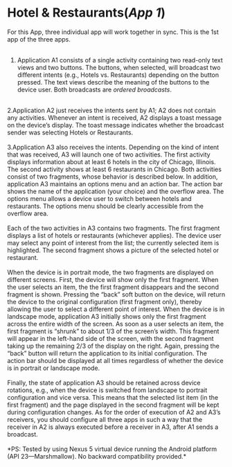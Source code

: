 # Hotel & Restaurants(*App 1*)
For this App, three individual app will work together in sync. This is the 1st app of the three apps. <br/>
<br/>
1. Application A1 consists of a single activity containing two read-only text views and two buttons. The
buttons, when selected, will broadcast two different intents (e.g., Hotels vs. Restaurants) depending
on the button pressed. The text views describe the meaning of the buttons to the device user. Both
broadcasts are *ordered broadcasts*.<br/>
<br/>
2.Application A2 just receives the intents sent by A1; A2 does not contain any activities. Whenever an
intent is received, A2 displays a toast message on the device’s display. The toast message indicates
whether the broadcast sender was selecting Hotels or Restaurants.<br/>
<br/>
3.Application A3 also receives the intents. Depending on the kind of intent that was received, A3 will
launch one of two activities. The first activity displays information about at least 6 hotels in the city of
Chicago, Illinois. The second activity shows at least 6 restaurants in Chicago. Both activities consist
of two fragments, whose behavior is described below. In addition, application A3 maintains an options
menu and an action bar. The action bar shows the name of the application (your choice) and the
overflow area. The options menu allows a device user to switch between hotels and restaurants. The
options menu should be clearly accessible from the overflow area.<br/>
<br/>
Each of the two activities in A3 contains two fragments. The first fragment displays a list of hotels or restaurants
(whichever applies). The device user may select any point of interest from the list; the currently selected
item is highlighted. The second fragment shows a picture of the selected hotel or restaurant.<br/>
<br/>
When the device is in portrait mode, the two fragments are displayed on different screens. First, the
device will show only the first fragment. When the user selects an item, the the first fragment disappears and
the second fragment is shown. Pressing the “back” soft button on the device, will return the device to the
original configuration (first fragment only), thereby allowing the user to select a different point of interest.
When the device is in landscape mode, application A3 initially shows only the first fragment across the entire
width of the screen. As soon as a user selects an item, the first fragment is “shrunk” to about 1/3 of the screen’s
width. This fragment will appear in the left-hand side of the screen, with the second fragment taking up the
remaining 2/3 of the display on the right. Again, pressing the “back” button will return the application to its
initial configuration. The action bar should be displayed at all times regardless of whether the device is in
portrait or landscape mode.<br/>
<br/>
Finally, the state of application A3 should be retained across device rotations, e.g., when the device is
switched from landscape to portrait configuration and vice versa. This means that the selected list item (in the
first fragment) and the page displayed in the second fragment will be kept during configuration changes.
As for the order of execution of A2 and A3’s receivers, you should configure all three apps in such a way
that the receiver in A2 is always executed before a receiver in A3, after A1 sends a broadcast.<br/>
<br/>
*PS: Tested by using Nexus 5 virtual device running the Android platform (API 23—Marshmallow). No backward compatibility provided.*
